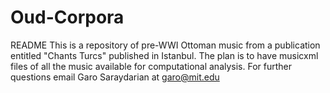 # Oud-Corpora
README
This is a repository of pre-WWI Ottoman music from a publication entitled "Chants Turcs" 
published in Istanbul.  The plan is to have musicxml files of all the music available for computational analysis.
For further questions email Garo Saraydarian at garo@mit.edu
